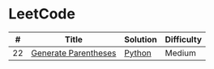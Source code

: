 # LeetCode

| #   | Title                                                                       | Solution                                             | Difficulty |
| --- | --------------------------------------------------------------------------- | ---------------------------------------------------- | ---------- |
| 22  | [Generate Parentheses](https://leetcode.com/problems/generate-parentheses/) | [Python](./algorithms/typescript/reverse-integer.ts) | Medium     |
